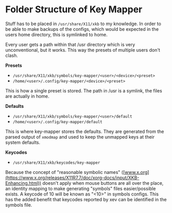 # Folder Structure of Key Mapper

Stuff has to be placed in `/usr/share/X11/xkb` to my knowledge. In order to
be able to make backups of the configs, which would be expected in the
users home directory, this is symlinked to home.

Every user gets a path within that /usr directory which is very
unconventional, but it works. This way the presets of multiple users
don't clash.

**Presets**

- `/usr/share/X11/xkb/symbols/key-mapper/<user>/<device>/<preset>`
- `/home/<user>/.config/key-mapper/<device>/<preset>`

This is how a single preset is stored. The path in /usr is a symlink, the
files are actually in home.

**Defaults**

- `/usr/share/X11/xkb/symbols/key-mapper/<user>/default`
- `/home/<user>/.config/key-mapper/default`

This is where key-mapper stores the defaults. They are generated from the
parsed output of `xmodmap` and used to keep the unmapped keys at their system
defaults.

**Keycodes**

- `/usr/share/X11/xkb/keycodes/key-mapper`

Because the concept of "reasonable symbolic names" ([www.x.org](https://www.x.org/releases/X11R7.7/doc/xorg-docs/input/XKB-Enhancing.html))
doesn't apply when mouse buttons are all over the place, an identity mapping
to make generating "symbols" files easier/possible exists. A keycode of
10 will be known as "<10>" in symbols configs. This has the added benefit
that keycodes reported by xev can be identified in the symbols file.
